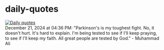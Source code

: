 # daily-quotes
[![Daily quotes](https://github.com/ceepu8/daily-quotes/actions/workflows/daily-quote.yml/badge.svg)](https://github.com/ceepu8/daily-quotes/actions/workflows/daily-quote.yml)<br/>
December 21, 2024 at 04:36 PM: "Parkinson's is my toughest fight. No, it doesn't hurt. It's hard to explain. I'm being tested to see if I'll keep praying, to see if I'll keep my faith. All great people are tested by God." - Muhammad Ali
